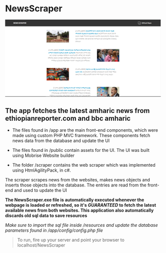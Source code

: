 # NewsScraper
![Screenshot](public/Scraper.PNG)
## The app fetches the latest amharic news from ethiopianreporter.com and bbc amharic

- The files found in /app are the main front-end components, which were made 
using custom PHP MVC framework. These components fetch news data from the database
and update the UI

- The files found in /public contain assets for the UI. The UI was built using Mobrise
Website builder

- The folder /scraper contains the web scraper which was implemented using 
HtmlAgilityPack, in c#. 

The scraper scrapes news from the websites, makes news objects and inserts
those objects into the database. The entries are read from the front-end and used to update the UI

**The NewsScraper.exe file is automatically executed whenever the webpage is loaded or refreshed, 
so it's *GUARANTEED* to fetch the latest available news from both websites. This application
also automatically discards old sql data to save resources**

*Make sure to import the sql file inside /resources and update the database parameters found in
/app/config/config.php file*

> To run, fire up your server and point your browser to localhost/NewsScraper